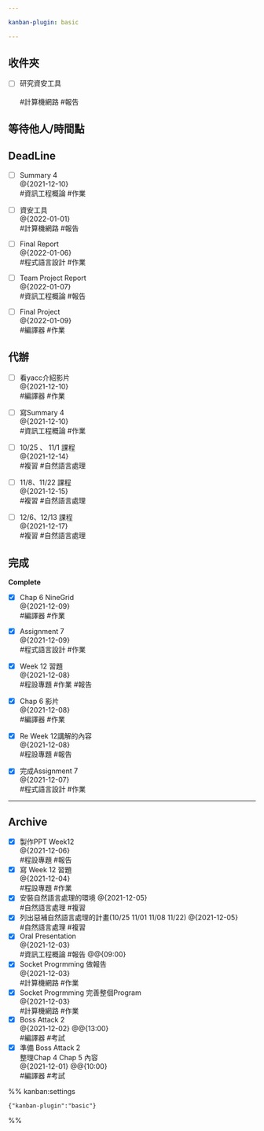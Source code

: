```yaml
---

kanban-plugin: basic

---
```


## 收件夾

- [ ] 研究資安工具<br><br>#計算機網路 #報告


## 等待他人/時間點



## DeadLine

- [ ] Summary 4<br>@{2021-12-10}<br>#資訊工程概論 #作業
- [ ] 資安工具<br>@{2022-01-01}<br>#計算機網路 #報告
- [ ] Final Report<br>@{2022-01-06}<br>#程式語言設計 #作業
- [ ] Team Project Report<br>@{2022-01-07}<br>#資訊工程概論 #報告
- [ ] Final Project<br>@{2022-01-09}<br>#編譯器 #作業


## 代辦

- [ ] 看yacc介紹影片<br>@{2021-12-10}<br>#編譯器 #作業
- [ ] 寫Summary 4<br>@{2021-12-10}<br>#資訊工程概論 #作業
- [ ] 10/25 、 11/1 課程<br>@{2021-12-14}<br>#複習 #自然語言處理
- [ ] 11/8、11/22 課程<br>@{2021-12-15}<br>#複習 #自然語言處理
- [ ] 12/6、12/13 課程<br>@{2021-12-17}<br>#複習 #自然語言處理


## 完成

**Complete**
- [x] Chap 6 NineGrid<br>@{2021-12-09}<br>#編譯器 #作業
- [x] Assignment 7<br>@{2021-12-09}<br>#程式語言設計 #作業
- [x] Week 12 習題<br>@{2021-12-08}<br>#程設專題 #作業 #報告
- [x] Chap 6 影片<br>@{2021-12-08}<br>#編譯器 #作業
- [x] Re Week 12講解的內容<br>@{2021-12-08}<br>#程設專題 #報告
- [x] 完成Assignment 7<br>@{2021-12-07}<br>#程式語言設計 #作業


***

## Archive

- [x] 製作PPT Week12<br>@{2021-12-06}<br>#程設專題 #報告
- [x] 寫 Week 12 習題<br>@{2021-12-04}<br>#程設專題 #作業
- [x] 安裝自然語言處理的環境 @{2021-12-05}<br>#自然語言處理 #複習
- [x] 列出惡補自然語言處理的計畫(10/25 11/01 11/08 11/22) @{2021-12-05}<br>#自然語言處理 #複習
- [x] Oral Presentation<br>@{2021-12-03}<br>#資訊工程概論 #報告 @@{09:00}
- [x] Socket Progrmming 做報告<br>@{2021-12-03} <br>#計算機網路 #作業
- [x] Socket Progrmming 完善整個Program<br>@{2021-12-03} <br>#計算機網路 #作業
- [x] Boss Attack 2<br>@{2021-12-02}  @@{13:00}<br>#編譯器 #考試
- [x] 準備 Boss Attack 2 <br>整理Chap 4 Chap 5 內容<br>@{2021-12-01}  @@{10:00}<br>#編譯器 #考試

%% kanban:settings
```
{"kanban-plugin":"basic"}
```
%%